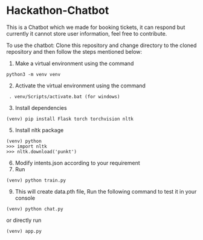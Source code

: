 # Hackathon-Chatbot

This is a Chatbot which we made for booking tickets, it can respond but currently it cannot store user information, feel free to contribute.

To use the chatbot:
Clone this repository and change directory to the cloned repository and then follow the steps mentioned below:
1. Make a virtual environment using the command
```
python3 -m venv venv
```

2. Activate the virtual environment using the command
```
 . venv/Scripts/activate.bat (for windows)
```

3. Install dependencies
   
```
(venv) pip install Flask torch torchvision nltk
```

5. Install nltk package

```
(venv) python
>>> import nltk
>>> nltk.download('punkt')
```
6. Modify intents.json according to your requirement
7. Run
   
```
(venv) python train.py
```
9. This will create data.pth file, Run the following command to test it in your console

```
(venv) python chat.py
```
or directly run 
```
(venv) app.py
```
